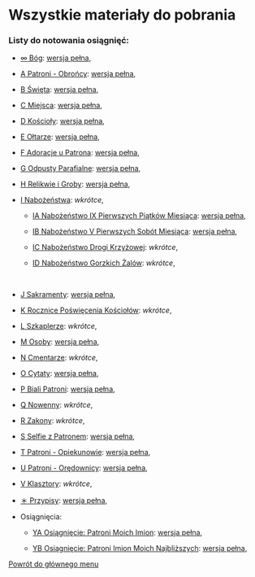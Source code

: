 # Wszystkie materiały do pobrania
### Listy do notowania osiągnięć:

- [<span id="bog" class="status status-list"><span class="status status-black">∞</span> Bóg</span>](bog.md): [wersja pełna](../../pl/pdf/lista_v1_oo_bog_j_sakramenty_ya_patroni_moich_imion.pdf),

- [<span id="patroni-obroncy" class="status status-list"><span class="status status-blue">A</span> Patroni - Obrońcy</span>](patroni_obroncy.md): [wersja pełna](../../pl/pdf/lista_v1_a_patroni_obroncy.pdf),

- [<span id="swieta" class="status status-list"><span class="status status-white">B</span> Święta</span>](swieta.md): [wersja pełna](../../pl/pdf/lista_v1_b_swieta.pdf),

- [<span id="miejsca" class="status status-list"><span class="status status-list">C</span> Miejsca</span>](miejsca.md): [wersja pełna](../../pl/pdf/lista_v1_c_miejsca.pdf),

- [<span id="koscioly" class="status status-list"><span class="status status-list">D</span> Kościoły</span>](koscioly.md): [wersja pełna](../../pl/pdf/lista_v1_d_koscioly.pdf),

- [<span id="oltarze" class="status status-list"><span class="status status-list">E</span> Ołtarze</span>](oltarze.md): [wersja pełna](../../pl/pdf/lista_v1_e_oltarze.pdf),

- [<span id="adoracje-u-patrona" class="status status-list"><span class="status status-list">F</span> Adoracje u Patrona</span>](adoracje_u_patrona.md): [wersja pełna](../../pl/pdf/lista_v1_f_adoracje_u_patrona.pdf),

- [<span id="odpusty-parafialne" class="status status-list"><span class="status status-list">G</span> Odpusty Parafialne</span>](odpusty_parafialne.md): [wersja pełna](../../pl/pdf/lista_v1_g_odpusty_parafialne.pdf),

- [<span id="relikwie-i-groby" class="status status-list"><span class="status status-list">H</span> Relikwie i Groby</span>](relikwie_i_groby.md): [wersja pełna](../../pl/pdf/lista_v1_h_relikwie_i_groby.pdf),

- [<span id="nabozenstwa" class="status status-list"><span class="status status-list">I</span> Nabożeństwa</span>](nabozenstwa.md): _wkrótce_,

   - [<span id="nabozenstwo-ix-pierwszych-piatkow-miesiaca" class="status status-list"><span class="status status-list">IA</span> Nabożeństwo IX Pierwszych Piątków Miesiąca</span>](nabozenstwo_ix_pierwszych_piatkow_miesiaca.md): [wersja pełna](../../pl/pdf/lista_v1_i_nabozenstwa_ab.pdf),

   - [<span id="nabozenstwo-v-pierwszych-sobot-miesiaca" class="status status-list"><span class="status status-list">IB</span> Nabożeństwo V Pierwszych Sobót Miesiąca</span>](nabozenstwo_v_pierwszych_sobot_miesiaca.md): [wersja pełna](../../pl/pdf/lista_v1_i_nabozenstwa_ab.pdf),

   - [<span id="nabozenstwo-drogi-krzyzowej" class="status status-list"><span class="status status-list">IC</span> Nabożeństwo Drogi Krzyżowej</span>](nabozenstwo_drogi_krzyzowej.md): _wkrótce_,

   - [<span id="nabozenstwo-gorzkich-zalow" class="status status-list"><span class="status status-list">ID</span> Nabożeństwo Gorzkich Żalów</span>](nabozenstwo_gorzkich_zalow.md): _wkrótce_,
<br />

- [<span id="sakramenty" class="status status-list"><span class="status status-list">J</span> Sakramenty</span>](sakramenty.md): [wersja pełna](../../pl/pdf/lista_v1_oo_bog_j_sakramenty_ya_patroni_moich_imion.pdf),

- [<span id="rocznice-poswiecenia-kosciolow" class="status status-list"><span class="status status-list">K</span> Rocznice Poświęcenia Kościołów</span>](rocznice_poswiecenia_kosciolow.md): _wkrótce_,

- [<span id="szkaplerze" class="status status-list"><span class="status status-list">L</span> Szkaplerze</span>](szkaplerze.md): _wkrótce_,

- [<span id="osoby" class="status status-list"><span class="status status-list">M</span> Osoby</span>](osoby.md): [wersja pełna](../../pl/pdf/lista_v1_m_osoby.pdf),

- [<span id="cmentarze" class="status status-list"><span class="status status-list">N</span> Cmentarze</span>](cmentarze.md): _wkrótce_,

- [<span id="cytaty" class="status status-list"><span class="status status-list">O</span> Cytaty</span>](cytaty.md): [wersja pełna](../../pl/pdf/lista_v1_o_cytaty.pdf),

- [<span id="biali-patroni" class="status status-list"><span class="status status-white">P</span> Biali Patroni</span>](biali_patroni.md): [wersja pełna](../../pl/pdf/lista_v1_p_biali_patroni.pdf),

- [<span id="nowenny" class="status status-list"><span class="status status-list">Q</span> Nowenny</span>](nowenny.md): _wkrótce_,

- [<span id="zakony" class="status status-list"><span class="status status-list">R</span> Zakony</span>](zakony.md): _wkrótce_,

- [<span id="selfie-z-patronem" class="status status-list"><span class="status status-list">S</span> Selfie z Patronem</span>](selfie-z-patronem.md): [wersja pełna](../../pl/pdf/lista_v1_s_selfie_z_patronem.pdf),

- [<span id="patroni-opiekunowie" class="status status-list"><span class="status status-yellow">T</span> Patroni - Opiekunowie</span>](patroni_opiekunowie.md): [wersja pełna](../../pl/pdf/lista_v1_t_patroni_opiekunowie.pdf),

- [<span id="patroni-oredownicy" class="status status-list"><span class="status status-red">U</span> Patroni - Orędownicy</span>](patroni_oredownicy.md): [wersja pełna](../../pl/pdf/lista_v1_u_patroni_oredownicy.pdf),

- [<span id="klasztory" class="status status-list"><span class="status status-list">V</span> Klasztory</span>](klasztory.md): _wkrótce_,

- [<span id="przypisy" class="status status-list"><span class="status status-list">＊</span> Przypisy</span>](przypisy.md): [wersja pełna](../../pl/pdf/lista_v1_przypisy.pdf),

- Osiągnięcia:

   - [<span id="osiagniecie-patroni-moich-imion" class="status status-list"><span class="status status-list">YA</span> Osiągnięcie: Patroni Moich Imion</span>](osiagniecie_patroni_moich_imion.md): [wersja pełna](../../pl/pdf/lista_v1_oo_bog_j_sakramenty_ya_patroni_moich_imion.pdf),

   - [<span id="osiagniecie-patroni-imion-moich-najblizszych" class="status status-list"><span class="status status-list">YB</span> Osiągnięcie: Patroni Imion Moich Najbliższych</span>](osiagniecie_patroni_imion_moich_najblizszych.md): [wersja pełna](../../pl/pdf/lista_v1_yb_patroni_imion_moich_najblizszych.pdf),

[Powrót do głównego menu](index.md)
